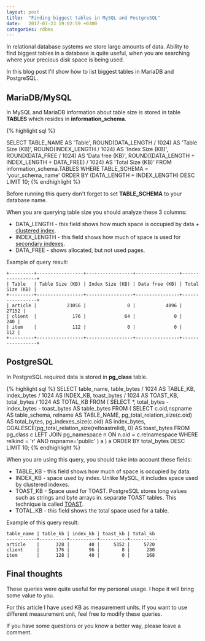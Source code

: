 ```yaml
---
layout: post
title:  "Finding biggest tables in MySQL and PostgreSQL"
date:   2017-07-23 19:02:59 +0300
categories: rdbms
---
```


In relational database systems we store large amounts of data.
Ability to find biggest tables in a database is quite useful, when you are searching
where your precious disk space is being used.

In this blog post I'll show how to list biggest tables in MariaDB and PostgreSQL.

## MariaDB/MySQL
In MySQL and MariaDB information about table size is stored in table **TABLES**
which resides in **information_schema**.

{% highlight sql %}

SELECT
  TABLE_NAME AS 'Table',
  ROUND(DATA_LENGTH / 1024) AS 'Table Size (KB)',
  ROUND(INDEX_LENGTH / 1024) AS 'Index Size (KB)',
  ROUND(DATA_FREE / 1024) AS 'Data free (KB)',
  ROUND((DATA_LENGTH + INDEX_LENGTH + DATA_FREE) / 1024) AS 'Total Size (KB)'
FROM information_schema.TABLES
WHERE TABLE_SCHEMA = 'your_schema_name'
ORDER BY (DATA_LENGTH + INDEX_LENGTH) DESC
LIMIT 10;
{% endhighlight %}

Before running this query don't forget to set **TABLE_SCHEMA** to your database name.

When you are querying table size you should analyze these 3 columns:
* DATA_LENGTH - this field shows how much space is occupied by data + [clustered index](https://dev.mysql.com/doc/refman/5.7/en/innodb-index-types.html).
* INDEX_LENGTH - this field shows how much of space is used for [secondary indexes](https://dev.mysql.com/doc/refman/5.7/en/innodb-index-types.html).
* DATA_FREE - shows allocated, but not used pages.

Example of query result:

    +---------+-----------------+-----------------+----------------+-----------------+
    | Table   | Table Size (KB) | Index Size (KB) | Data free (KB) | Total Size (KB) |
    +---------+-----------------+-----------------+----------------+-----------------+
    | article |           23056 |               0 |           4096 |           27152 |
    | client  |             176 |              64 |              0 |             240 |
    | item    |             112 |               0 |              0 |             112 |
    +---------+-----------------+-----------------+----------------+-----------------+




## PostgreSQL
In PostgreSQL required data is stored in **pg_class** table.

{% highlight sql %}
SELECT table_name,
    table_bytes / 1024 AS TABLE_KB,
    index_bytes / 1024 AS INDEX_KB,
    toast_bytes / 1024 AS TOAST_KB,
    total_bytes / 1024 AS TOTAL_KB
  FROM (
  SELECT *,
      total_bytes - index_bytes - toast_bytes
      AS table_bytes FROM (
      SELECT c.oid,nspname AS table_schema, relname AS TABLE_NAME,
          pg_total_relation_size(c.oid) AS total_bytes,
          pg_indexes_size(c.oid) AS index_bytes,
          COALESCE(pg_total_relation_size(reltoastrelid), 0) AS toast_bytes
          FROM pg_class c
          LEFT JOIN pg_namespace n ON n.oid = c.relnamespace
          WHERE relkind = 'r' AND nspname='public'
  ) a
) a
ORDER BY total_bytes DESC
LIMIT 10;
{% endhighlight %}

When you are using this query, you should take into account these fields:
* TABLE_KB - this field shows how much of space is occupied by data.
* INDEX_KB - space used by index. Unlike MySQL, it includes space used by clustered indexes.
* TOAST_KB - Space used for TOAST. PostgreSQL stores long values such as strings and byte arrays in.
separate TOAST tables. This technique is called [TOAST](https://www.postgresql.org/docs/9.6/static/storage-toast.html).
* TOTAL_KB - this field shows the total space used for a table.


Example of this query result:

    table_name | table_kb | index_kb | toast_kb | total_kb
    -----------+----------+----------+----------+----------
    article    |      328 |       40 |     5352 |     5720
    client     |      176 |       96 |        8 |      280
    item       |      128 |       40 |        0 |      168


## Final thoughts
These queries were quite useful for my personal usage. I hope it will bring some
value to you.

For this article I have used KB as measurement units. If you want to use different
measurement unit, feel free to modify these queries.

If you have some questions or you know a better way, please leave a comment.
